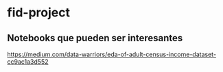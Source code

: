 # fid-project

## Notebooks que pueden ser interesantes
https://medium.com/data-warriors/eda-of-adult-census-income-dataset-cc9ac1a3d552
